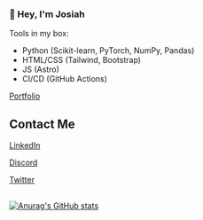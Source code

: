### 👋 Hey, I'm Josiah

Tools in my box:
- Python (Scikit-learn, PyTorch, NumPy, Pandas)
- HTML/CSS (Tailwind, Bootstrap)
- JS (Astro)
- CI/CD (GitHub Actions)



[Portfolio](https://neclo.vercel.app)

## Contact Me

 [LinkedIn](https://linkedin.com/in/josiah-mo)
 
 [Discord](https://discord.com/users/675147870428725268)
 
[Twitter](https://twitter.com/Neclo0)

## 

[![Anurag's GitHub stats](https://github-readme-stats.vercel.app/api?username=Necl0)](https://github.com/anuraghazra/github-readme-stats)





